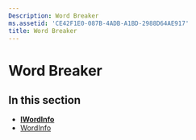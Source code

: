 ```yaml
---
Description: Word Breaker
ms.assetid: 'CE42F1E0-087B-4ADB-A1BD-2988D64AE917'
title: Word Breaker
---
```


# Word Breaker

## In this section

-   [**IWordInfo**](iwordinfo.md)
-   [WordInfo](wordinfo-coclass.md)

 

 



